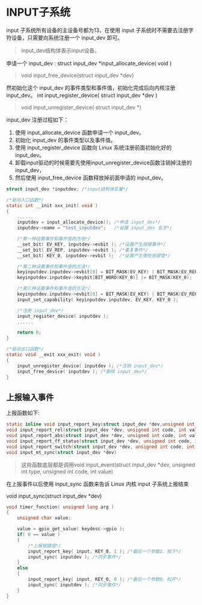 # INPUT子系统

input 子系统所有设备的主设备号都为13，在使用 input 子系统时不需要去注册字符设备，只需要向系统注册一个 input_dev 即可。
> input_dev结构体表示input设备。

申请一个 input_dev :
struct input_dev *input_allocate_device( void )

> void input_free_device(struct input_dev *dev)

然初始化这个 input_dev 的事件类型和事件值，初始化完成后向内核注册 input_dev。
int input_register_device( struct input_dev *dev )

> void input_unregister_device( struct input_dev *)

input_dev 注册过程如下：

1. 使用 input_allocate_device 函数申请一个 input_dev。
2. 初始化 input_dev 的事件类型以及事件值。
3. 使用 input_register_device 函数向 Linux 系统注册前面初始化好的 input_dev。
4. 卸载input驱动的时候需要先使用input_unregister_device函数注销掉注册的input_dev，
5. 然后使用 input_free_device 函数释放掉前面申请的 input_dev。

```C
struct input_dev *inputdev; /*input结构体变量*/

/*驱动入口函数*/
static int __init xxx_init( void )
{
    ......
    inputdev = input_allocate_device(); /*申请 input_dev*/
    inputdev->name = "test_inputdev";   /*设置 input_dev 名字*/

    /*第一种设置事件和事件值的方法*/
    __set_bit( EV_KEY, inputdev->evbit ); /*设置产生按键事件*/
    __set_bit( EV_REP, inputdev->evbit ); /*重复事件*/
    __set_bit( KEY_0, inputdev->evbit );  /*设置产生哪些按键值*/

    /*第二种设置事件和事件值的方法*/
    keyinputdev.inputdev->evbit[0] = BIT_MASK(EV_KEY) | BIT_MASK(EV_REP);
    keyinputdev.inputdev->keybit[BIT_WORD(KEY_0)] |= BIT_MASK(KEY_0);

    /*第三种设置事件和事件值的方法*/
    keyinputdev.inputdev->evbit[0] = BIT_MASK(EV_KEY) | BIT_MASK(EV_REP);
    input_set_capability( keyinputdev.inputdev, EV_KEY, KEY_0 );

    /*注册 input_dev*/
    input_register_device( inputdev );
    ......

    return 0;
}

/*驱动出口函数*/
static void __exit xxx_exit( void )
{
    input_unregister_device( inputdev ); /*注销 input_dev*/
    input_free_device( inputdev ); /*删除 input_dev*/
}
```

## 上报输入事件

上报函数如下:

```C
static inline void input_report_key(struct input_dev *dev,unsigned int code, int value)
void input_report_rel(struct input_dev *dev, unsigned int code, int value)
void input_report_abs(struct input_dev *dev, unsigned int code, int value)
void input_report_ff_status(struct input_dev *dev, unsigned int code, int value)
void input_report_switch(struct input_dev *dev, unsigned int code, int value)
void input_mt_sync(struct input_dev *dev)
```

>这些函数底层都是调用void input_event(struct input_dev *dev, unsigned int type, unsigned int code, int value)

在上报事件以后使用 input_sync 函数来告诉 Linux 内核 input 子系统上报结束

void input_sync(struct input_dev *dev)

```C
void timer_function( unsigned long arg )
{
    unsigned char value;

    value = gpio_get_value( keydesc->gpio );
    if( 0 == value )
    {
        /*上报按键值*/
        input_report_key( input, KEY_0, 1 ); /*最后一个参数1、按下*/
        input_sync( inputdev ); /*同步事件*/
    }
    else
    {
        input_report_key( input, KEY_0, 0 ); /*最后一个参数0、松开*/
        input_sync( inputdev ); /*同步事件*/
    }
}
```